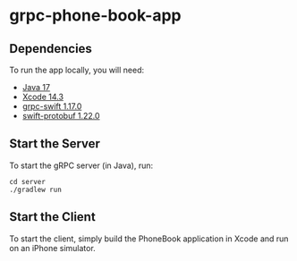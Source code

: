 # grpc-phone-book-app

## Dependencies
To run the app locally, you will need:
- [Java 17](https://www.oracle.com/java/technologies/downloads/#java17)
- [Xcode 14.3](https://itunes.apple.com/us/app/xcode/id497799835?mt=12)
- [grpc-swift 1.17.0](https://github.com/grpc/grpc-swift)
- [swift-protobuf 1.22.0](https://github.com/apple/swift-protobuf)

## Start the Server
To start the gRPC server (in Java), run:
```
cd server
./gradlew run
```

## Start the Client
To start the client, simply build the PhoneBook application in Xcode and run on an iPhone simulator.